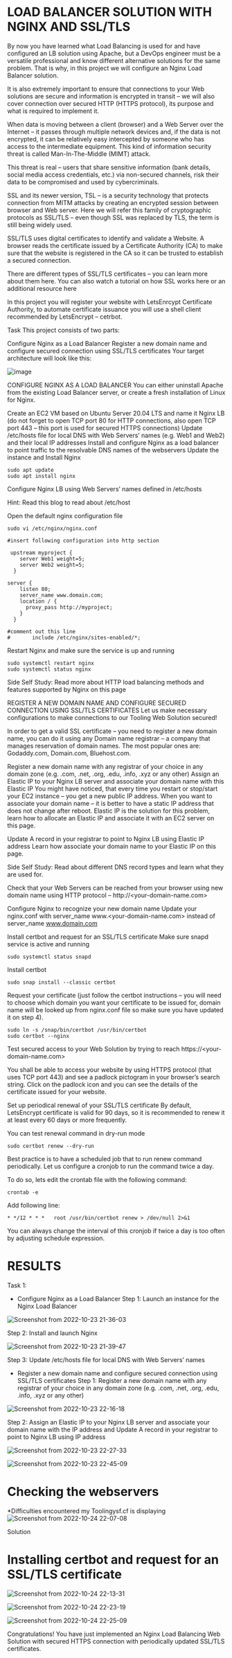 # LOAD BALANCER SOLUTION WITH NGINX AND SSL/TLS
By now you have learned what Load Balancing is used for and have configured an LB solution using Apache, but a DevOps engineer must be a versatile professional and know different alternative solutions for the same problem. That is why, in this project we will configure an Nginx Load Balancer solution.

It is also extremely important to ensure that connections to your Web solutions are secure and information is encrypted in transit – we will also cover connection over secured HTTP (HTTPS protocol), its purpose and what is required to implement it.

When data is moving between a client (browser) and a Web Server over the Internet – it passes through multiple network devices and, if the data is not encrypted, it can be relatively easy intercepted by someone who has access to the intermediate equipment. This kind of information security threat is called Man-In-The-Middle (MIMT) attack.

This threat is real – users that share sensitive information (bank details, social media access credentials, etc.) via non-secured channels, risk their data to be compromised and used by cybercriminals.

SSL and its newer version, TSL – is a security technology that protects connection from MITM attacks by creating an encrypted session between browser and Web server. Here we will refer this family of cryptographic protocols as SSL/TLS – even though SSL was replaced by TLS, the term is still being widely used.

SSL/TLS uses digital certificates to identify and validate a Website. A browser reads the certificate issued by a Certificate Authority (CA) to make sure that the website is registered in the CA so it can be trusted to establish a secured connection.

There are different types of SSL/TLS certificates – you can learn more about them here. You can also watch a tutorial on how SSL works here or an additional resource here

In this project you will register your website with LetsEnrcypt Certificate Authority, to automate certificate issuance you will use a shell client recommended by LetsEncrypt – cetrbot.

Task
This project consists of two parts:

Configure Nginx as a Load Balancer
Register a new domain name and configure secured connection using SSL/TLS certificates
Your target architecture will look like this:

![image](https://github.com/Lukobet/Darey.io_pbl/assets/110517150/bbb85655-6da5-4aca-a49d-32e5df298f61)

CONFIGURE NGINX AS A LOAD BALANCER
You can either uninstall Apache from the existing Load Balancer server, or create a fresh installation of Linux for Nginx.

Create an EC2 VM based on Ubuntu Server 20.04 LTS and name it Nginx LB (do not forget to open TCP port 80 for HTTP connections, also open TCP port 443 – this port is used for secured HTTPS connections)
Update /etc/hosts file for local DNS with Web Servers’ names (e.g. Web1 and Web2) and their local IP addresses
Install and configure Nginx as a load balancer to point traffic to the resolvable DNS names of the webservers
Update the instance and Install Nginx
```
sudo apt update
sudo apt install nginx
```

Configure Nginx LB using Web Servers’ names defined in /etc/hosts

Hint: Read this blog to read about /etc/host

Open the default nginx configuration file

```
sudo vi /etc/nginx/nginx.conf

#insert following configuration into http section

 upstream myproject {
    server Web1 weight=5;
    server Web2 weight=5;
  }

server {
    listen 80;
    server_name www.domain.com;
    location / {
      proxy_pass http://myproject;
    }
  }

#comment out this line
#       include /etc/nginx/sites-enabled/*;
```
Restart Nginx and make sure the service is up and running

```
sudo systemctl restart nginx
sudo systemctl status nginx
```

Side Self Study: Read more about HTTP load balancing methods and features supported by Nginx on this page

REGISTER A NEW DOMAIN NAME AND CONFIGURE SECURED CONNECTION USING SSL/TLS CERTIFICATES
Let us make necessary configurations to make connections to our Tooling Web Solution secured!

In order to get a valid SSL certificate – you need to register a new domain name, you can do it using any Domain name registrar – a company that manages reservation of domain names. The most popular ones are: Godaddy.com, Domain.com, Bluehost.com.

Register a new domain name with any registrar of your choice in any domain zone (e.g. .com, .net, .org, .edu, .info, .xyz or any other)
Assign an Elastic IP to your Nginx LB server and associate your domain name with this Elastic IP
You might have noticed, that every time you restart or stop/start your EC2 instance – you get a new public IP address. When you want to associate your domain name – it is better to have a static IP address that does not change after reboot. Elastic IP is the solution for this problem, learn how to allocate an Elastic IP and associate it with an EC2 server on this page.

Update A record in your registrar to point to Nginx LB using Elastic IP address
Learn how associate your domain name to your Elastic IP on this page.

Side Self Study: Read about different DNS record types and learn what they are used for.

Check that your Web Servers can be reached from your browser using new domain name using HTTP protocol – http://<your-domain-name.com>

Configure Nginx to recognize your new domain name
Update your nginx.conf with server_name www.<your-domain-name.com> instead of server_name www.domain.com

Install certbot and request for an SSL/TLS certificate
Make sure snapd service is active and running
```
sudo systemctl status snapd
```

Install certbot

```
sudo snap install --classic certbot
```

Request your certificate (just follow the certbot instructions – you will need to choose which domain you want your certificate to be issued for, domain name will be looked up from nginx.conf file so make sure you have updated it on step 4).
```
sudo ln -s /snap/bin/certbot /usr/bin/certbot
sudo certbot --nginx
```

Test secured access to your Web Solution by trying to reach https://<your-domain-name.com>

You shall be able to access your website by using HTTPS protocol (that uses TCP port 443) and see a padlock pictogram in your browser’s search string.
Click on the padlock icon and you can see the details of the certificate issued for your website.     

Set up periodical renewal of your SSL/TLS certificate
By default, LetsEncrypt certificate is valid for 90 days, so it is recommended to renew it at least every 60 days or more frequently.

You can test renewal command in dry-run mode
```
sudo certbot renew --dry-run
```

Best practice is to have a scheduled job that to run renew command periodically. Let us configure a cronjob to run the command twice a day.

To do so, lets edit the crontab file with the following command:
```
crontab -e
```
Add following line:
```
* */12 * * *   root /usr/bin/certbot renew > /dev/null 2>&1
```
You can always change the interval of this cronjob if twice a day is too often by adjusting schedule expression.



# RESULTS
Task 1:
* Configure Nginx as a Load Balancer
Step 1: Launch an instance for the Nginx Load Balancer

![Screenshot from 2022-10-23 21-36-03](https://user-images.githubusercontent.com/110517150/197416989-b067a09b-a2fe-49bb-8346-67e364511cc2.png)

Step 2: Install and launch Nginx

![Screenshot from 2022-10-23 21-39-47](https://user-images.githubusercontent.com/110517150/197417179-a767da7f-f24d-45e2-979d-09407d908587.png)

Step 3: Update /etc/hosts file for local DNS with Web Servers’ names 

  
* Register a new domain name and configure secured connection using SSL/TLS certificates
Step 1: Register a new domain name with any registrar of your choice in any domain zone (e.g. .com, .net, .org, .edu, .info, .xyz or any other)

![Screenshot from 2022-10-23 22-16-18](https://user-images.githubusercontent.com/110517150/197418705-18b7bd1f-0d1a-4fe6-a116-ec13813f3321.png)

Step 2: Assign an Elastic IP to your Nginx LB server and associate your domain name with the IP address and Update A record in your registrar to point to Nginx LB using IP address

![Screenshot from 2022-10-23 22-27-33](https://user-images.githubusercontent.com/110517150/197419137-9fadf8a2-e649-4ff9-ba50-7dafc4e3616f.png)

![Screenshot from 2022-10-23 22-45-09](https://user-images.githubusercontent.com/110517150/197419721-f8c90e91-091e-43db-a10a-1b2398b64ae3.png)

# Checking the webservers 
*Difficulties encountered
my Toolingysf.cf is displaying
![Screenshot from 2022-10-24 22-07-08](https://user-images.githubusercontent.com/110517150/197629549-28390e49-987e-457f-96aa-cde40ddf7e50.png)

Solution




# Installing certbot and request for an SSL/TLS certificate
![Screenshot from 2022-10-24 22-13-31](https://user-images.githubusercontent.com/110517150/197630565-fd7c415a-c324-4661-86fe-c2b342d85b28.png)

![Screenshot from 2022-10-24 22-23-19](https://user-images.githubusercontent.com/110517150/197632310-9a4e73a9-3657-4e36-aea2-78058820b633.png)

![Screenshot from 2022-10-24 22-25-09](https://user-images.githubusercontent.com/110517150/197632536-5cf20d87-2a39-4467-b385-3853102e3247.png)


Congratulations!
You have just implemented an Nginx Load Balancing Web Solution with secured HTTPS connection with periodically updated SSL/TLS certificates.
